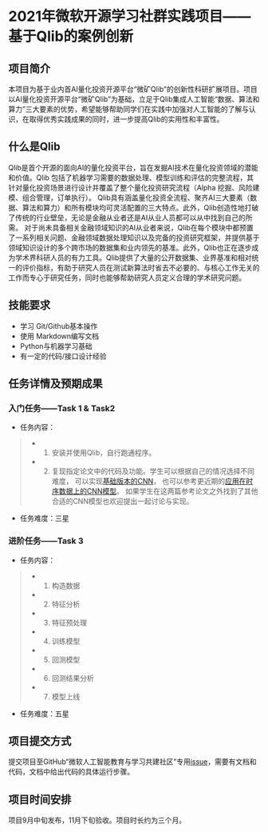 # 2021年微软开源学习社群实践项目——基于Qlib的案例创新

## 项目简介
本项目为基于业内首AI量化投资开源平台“微矿Qlib”的创新性科研扩展项目。项目以AI量化投资开源平台“微矿Qlib”为基础，立足于Qlib集成人工智能“数据、算法和算力”三大要素的优势，希望能够帮助同学们在实践中加强对人工智能的了解与认识，在取得优秀实践成果的同时，进一步提高Qlib的实用性和丰富性。

## 什么是Qlib
Qlib是首个开源的面向AI的量化投资平台，旨在发掘AI技术在量化投资领域的潜能和价值。Qlib 包括了机器学习需要的数据处理、模型训练和评估的完整流程，其针对量化投资场景进行设计并覆盖了整个量化投资研究流程（Alpha 挖掘、风险建模、组合管理，订单执行）。
Qlib具有涵盖量化投资全流程、聚齐AI三大要素（数据、算法和算力）和所有模块均可灵活配置的三大特点。此外，Qlib创造性地打破了传统的行业壁垒，无论是金融从业者还是AI从业人员都可以从中找到自己的所需。
对于尚未具备相关金融领域知识的AI从业者来说，Qlib在每个模块中都预置了一系列相关问题、金融领域数据处理知识以及完备的投资研究框架，并提供基于领域知识设计的多个跨市场的数据集和业内领先的基准。此外，Qlib也正在逐步成为学术界科研人员的有力工具。Qlib提供了大量的公开数据集、业界基准和相对统一的评价指标，有助于研究人员在测试新算法时省去不必要的、与核心工作无关的工作而专心于研究任务，同时也能够帮助研究人员定义合理的学术研究问题。

## 技能要求
- 学习 Git/Github基本操作
- 使用 Markdown编写文档
- Python与机器学习基础
- 有一定的代码/接口设计经验

## 任务详情及预期成果
### 入门任务——Task 1 & Task2
- 任务内容：
>- 1.	安装并使用Qlib，自行跑通程序。
>- 2.	复现指定论文中的代码及功能。学生可以根据自己的情况选择不同难度， 可以实现[基础版本的CNN](https://link.springer.com/chapter/10.1007%2F978-3-642-46466-9_18)， 也可以参考更近期的[应用在时序数据上的CNN模型](https://arxiv.org/abs/1608.08242v1)。 
如果学生在这两篇参考论文之外找到了其他合适的CNN模型也欢迎提出一起讨论与实现。

- 任务难度：三星

### 进阶任务——Task 3
- 任务内容：
>- 1.	构造数据
>- 2.	特征分析
>- 3.	特征预处理
>- 4.	训练模型
>- 5.	回测模型
>- 6.	回测结果分析
>- 7.	模型上线
- 任务难度：五星

## 项目提交方式
提交项目至GitHub“微软人工智能教育与学习共建社区”专用[issue](https://github.com/microsoft/ai-edu/issues/681)，需要有文档和代码，文档中给出代码的具体运行步骤。

## 项目时间安排
项目9月中旬发布，11月下旬验收。项目时长约为三个月。

